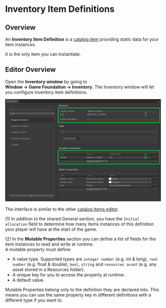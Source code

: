 # Inventory Item Definitions

## Overview

An __Inventory Item Definition__ is a [catalog item] providing static data for your item instances.

It is the only item you can instantiate.

## Editor Overview

Open the __Inventory window__ by going to __Window → Game Foundation → Inventory__.
The Inventory window will let you configure inventory item definitions.

![An overview of the Inventory Window](../images/inventory-item-definition-editor.png)

The interface is similar to the other [catalog items editor].

(1) In addition to the shared General section, you have the `Initial allocation` field to determine how many items instances of this definition your player will have at the start of the game.

(2) In the **Mutable Properties** section you can define a list of fields for the item instances to read and write at runtime.\
  A mutable property must define:
  - A value type. Supported types are `integer number` (e.g. int & long), `real number` (e.g. float & double), `bool`, `string` and `resources asset` (e.g. any asset stored in a Resources folder).
  - A unique key for you to access the property at runtime.
  - A default value.

  Mutable Properties belong only to the definition they are declared into.
  This means you can use the same property key in different definitions with a different type if you want to.










[catalog item]: ../Catalog.md#Catalog-Items

[catalog items editor]: ../Catalog.md#Editor-Overview

[tags]: Tag.md
